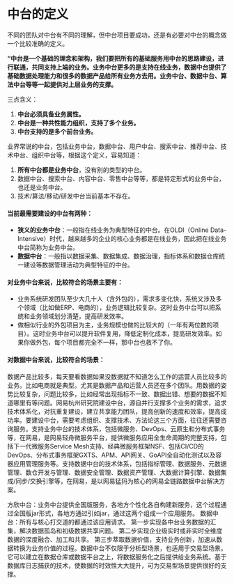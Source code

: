# 中台的定义

不同的团队对中台有不同的理解，但中台项目要成功，还是有必要对中台的概念做一个比较准确的定义。

**“中台是一个基础的理念和架构，我们要把所有的基础服务用中台的思路建设，进行联通，共同支持上端的业务。业务中台更多的是支持在线业务，数据中台提供了基础数据处理能力和很多的数据产品给所有业务方去用。业务中台、数据中台、算法中台等等一起提供对上层业务的支撑。**

三点含义：

1. **中台必须具备业务属性。**
2. **中台是一种共性能力组织，支持了多个业务。**
3. **中台支持的是多个前台业务。**

业界常说的中台，包括业务中台，数据中台、用户中台、搜索中台、推荐中台、技术中台、组织中台等，根据这个定义，容易知道：

1. **所有中台都是业务中台**，没有别的类型的中台。
2. 数据中台、搜索中台、内容中台、零售中台等等，都是特定形式的业务中台，也还是业务中台。
3. 技术/算法/移动/研发中台当前基本不存在。

#### 当前最需要建设的中台有两种：

- **狭义的业务中台**：一般指在线业务为典型特征的中台。在OLDI（Online Data-Intensive）时代，越来越多的企业的核心业务都是在线业务，因此把在线业务中台简称为业务中台。
- **数据中台**：一般指以数据采集、数据集成、数据治理，指标体系和数据仓库统一建设等数据管理活动为典型特征的中台。

#### 对**业务中台**来说，比较符合的场景主要有：

- 业务系统研发团队至少大几十人（含外包的），需求多变化快，系统又涉及多个领域（比如做ERP、电商的），业务逻辑比较复杂。这时业务中台可以把系统和业务领域划分清楚，提高研发效率。
- 做相似行业的外包项目为主，业务规模也做的比较大的（一年有两位数的项目）。这时业务中台可以提升软件复用，降低定制化成本，提高研发效率。如果你做外包，每个项目都完全不一样，那中台也救不了你。

#### 对数据中台来说，比较符合的场景：

数据产品比较多，每天要看数据如果没数据就不知道怎么工作的运营人员比较多的业务。比如电商就是典型。尤其是数据产品和运营人员还在多个团队。用数据的姿势比较复杂，问题比较多，比如经常出现指标不一致、数据出错、想要的数据不知道哪里有等问题。网易杭州研究院建设中台，源自并行支撑多个业务的需求，追求技术体系化，对抗重复建设，建立共享能力团队，提高创新的速度和效率，提高成功率。要建设中台，需要考虑组织、支撑技术、方法论这三个方面，往往还需要咨询服务。支持业务中台的技术体系，包括微服务、DevOps、云原生和分布式事务等，在网易，是网易轻舟微服务平台，提供微服务应用全生命周期的完整支持，包括下一代微服务Service Mesh支持、经典微服务框架NSF、包括CI/CD的DevOps、分布式事务框架GXTS、APM、API网关、GoAPI全自动化测试以及容器应用管理服务等。支持数据中台的技术体系，包括指标管理、数据服务、元数据管理、数仓开发与管理、数据安全管理、数据资产管理、大数据计算引擎、数据集成/同步/交换引擎等，在网易，是以网易猛犸为核心的网易全链路数据中台解决方案。









方欣中台：业务中台提供全国版服务，各地方个性化各自构建新服务，这个过程通过全国版jar形式，各地方通过引如jar，通过这两个组成一个应用服务。
数据中台：所有与核心打交道的都通过该应用请求。
第一步实现各中台业务数据的汇集，解决数据孤岛和初级数据共享问题。
第二步实现企业级实时或非实时全维度数据的深度融合、加工和共享。
第三步萃取数据价值，支持业务创新，加速从数据转换为业务价值的过程。数据中台不仅限于分析型场景，也适用于交易型场景。它可以建立在数据仓库或数据平台之上，将数据服务化之后提供给业务系统。基于数据库日志捕获的技术，使数据的时效性大大提升，可为交易型场景提供很好的支撑。 